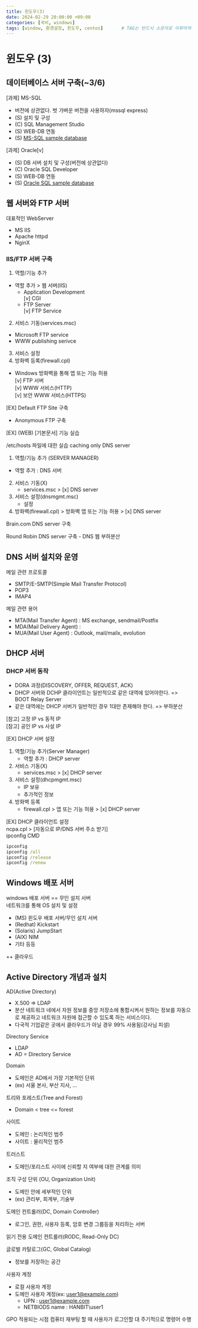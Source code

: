 ```yaml
---
title: 윈도우(3)
date: 2024-02-29 20:00:00 +09:00
categories: [국비, windows]
tags: [window, 환경설정, 윈도우, centos]		# TAG는 반드시 소문자로 이루어져야함!
---
```


# 윈도우 (3)

## 데이터베이스 서버 구축(~3/6)
[과제] MS-SQL  
* 버전에 상관없다. 벗 가벼운 버전을 사용하자(mssql express)  
* (S) 설치 및 구성
* (C) SQL Management Studio 
* (S) WEB-DB 연동
* (S) [MS-SQL sample database](https://www.sqlservertutorial.net/getting-started/load-sample-database/)

[과제] Oracle[v]  
- (S) DB 서버 설치 및 구성(버전에 상관없다)
- (C) Oracle SQL Developer 
- (S) WEB-DB 연동
- (S) [Oracle SQL sample database](https://www.oracletutorial.com/getting-started/oracle-sample-database/)

## 웹 서버와 FTP 서버

대표적인 WebServer
- MS IIS
- Apache httpd
- NginX

### IIS/FTP 서버 구축
1. 역할/기능 추가
- 역할 추가 > 웹 서버(IIS)
    - Application Development  
    [v] CGI 
    - FTP Server  
    [v] FTP Service
2. 서비스 기동(services.msc)
* Microsoft FTP service
* WWW publishing serivce
3. 서비스 설정
4. 방화벽 등록(firewall.cpl)
- Windows 방화벽을 통해 앱 또는 기능 허용  
    [v] FTP 서버  
    [v] WWW 서비스(HTTP)  
    [v] 보안 WWW 서비스(HTTPS)   

[EX] Default FTP Site 구축
- Anonymous FTP 구축

[EX] (WEB) [기본문서] 기능 실습  

/etc/hosts 파일에 대한 실습
caching only DNS server 
1. 역할/기능 추가 (SERVER MANAGER)
* 역할 추가 : DNS 서버
2. 서비스 기동(X)
    * services.msc > [x] DNS server
3. 서비스 설정(dnsmgmt.msc)
    * 설정
4. 방화벽(firewall.cpl) > 방화벽 앱 또는 기능 허용 > [x] DNS server

Brain.com DNS server 구축

Round Robin DNS server 구축 - DNS 웹 부하분산

## DNS 서버 설치와 운영
메일 관련 프로토콜
* SMTP/E-SMTP(Simple Mail Transfer Protocol)
* POP3
* IMAP4

메일 관련 용어
* MTA(Mail Transfer Agent) : MS exchange, sendmail/Postfix
* MDA(Mail Delivery Agent) : 
* MUA(Mail User Agent) : Outlook, mail/mailx, evolution

## DHCP 서버 
### DHCP 서버 동작
- DORA 과정(DISCOVERY, OFFER, REQUEST, ACK)
- DHCP 서버와 DCHP 클라이언트는 일반적으로 같은 대역에 있어야한다. => BOOT Relay Server
- 같은 대역에는 DHCP 서버가 일반적인 경우 1대만 존재해야 한다. => 부하분산

[참고] 고정 IP vs 동적 IP  
[참고] 공인 IP vs 사설 IP  

[EX] DHCP 서버 설정  
1. 역할/기능 추가(Server Manager)
    - 역할 추가 : DHCP server
2. 서비스 기동(X)
    - services.msc > [x] DHCP server
3. 서비스 설정(dhcpmgmt.msc)
    - IP 보유
    - 추가적인 정보
4. 방화벽 등록
    - firewall.cpl > 앱 또는 기능 허용 > [x] DHCP server

[EX] DHCP 클라이언트 설정  
ncpa.cpl > [자동으로 IP/DNS 서버 주소 받기]  
ipconfig CMD
```cmd
ipconfig
ipconfig /all
ipconfig /release
ipconfig /renew 
```

## Windows 배포 서버
windows 배포 서버 == 무인 설치 서버  
네트워크를 통해 OS 설치 및 설정
* (MS) 윈도우 배포 서버/무인 설치 서버
* (Redhat) Kickstart
* (Solaris) JumpStart
* (AIX) NIM  
* 기타 등등

++ 클라우드 

## Active Directory 개념과 설치

AD(Active Directory)
- X.500 => LDAP
- 분산 네트워크 네에서 자원 정보를 중앙 저장소에 통합시켜서 원하는 정보를 자동으로 제공하고 네트워크 자원에 접근할 수 있도록 하는 서비스이다.
- 다국적 기업같은 곳에서 클라우드가 아닐 경우 99% 사용됨(강사님 피셜)

Directory Service
* LDAP
* AD = Directory Service

Domain
- 도메인은 AD에서 가장 기본적인 단위
- (ex) 서울 본사, 부산 지사, ...

트리와 포레스트(Tree and Forest)
* Domain < tree <= forest

사이트
- 도메인 : 논리적인 범주
- 사이트 : 물리적인 범주

트러스트
- 도메인/포리스트 사이에 신뢰할 지 여부에 대한 관계를 의미

조직 구성 단위 (OU, Organization Unit)
- 도메인 안에 세부적인 단위
- (ex) 관리부, 회계부, 기술부

도메인 컨트롤러(DC, Domain Controller)
- 로그인, 권한, 사용자 등록, 암호 변경 그룹등을 처리하는 서버

읽기 전용 도메인 컨트롤러(RODC, Read-Only DC)

글로벌 카탈로그(GC, Global Catalog)
- 정보를 저장하는 공간

사용자 계정
- 로컬 사용자 계정
- 도메인 사용자 계정(ex: user1@example.com)
    - UPN : user1@example.com
    - NETBIODS name : HANBIT\user1


GPO 적용되는 시점
컴퓨터 재부팅 할 때
사용자가 로그인할 대
주기적으로 명령어 수행 